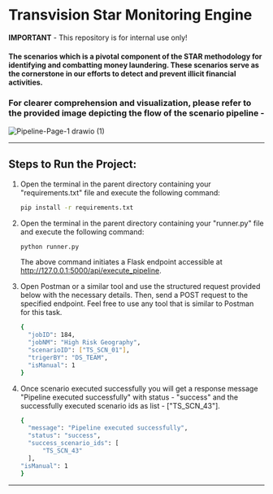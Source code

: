
# Transvision Star Monitoring Engine

**IMPORTANT** - This repository is for internal use only!

#### The scenarios which is a pivotal component of the STAR methodology for identifying and combatting money laundering. These scenarios serve as the cornerstone in our efforts to detect and prevent illicit financial activities.



### For clearer comprehension and visualization, please refer to the provided image depicting the flow of the scenario pipeline - 

![Pipeline-Page-1 drawio (1)](https://github.com/user-attachments/assets/593648d1-2e1f-44e1-badf-b58df84648fb)


<hr>

## Steps to Run the Project:
1. Open the terminal in the parent directory containing your "requirements.txt" file and execute the following command:

    ```bash
    pip install -r requirements.txt
    ```

2. Open the terminal in the parent directory containing your "runner.py" file and execute the following command:

    ```bash
    python runner.py
    ```

    The above command initiates a Flask endpoint accessible at http://127.0.0.1:5000/api/execute_pipeline.
   
3. Open Postman or a similar tool and use the structured request provided below with the necessary details. Then, send a POST request to the specified endpoint. Feel free to use any tool that is similar to Postman for this task.

    ```bash
    {
      "jobID": 184,
      "jobNM": "High Risk Geography",
      "scenarioID": ["TS_SCN_01"],
      "trigerBY": "DS_TEAM",
      "isManual": 1
    }
    ```
4. Once scenario executed successfully you will get a response message "Pipeline executed successfully" with status - "success" and the successfully executed scenario ids as list - ["TS_SCN_43"].

    ```bash
    {
      "message": "Pipeline executed successfully",
      "status": "success",
      "success_scenario_ids": [
          "TS_SCN_43"
      ],
    "isManual": 1
    }
    ```

<hr>



